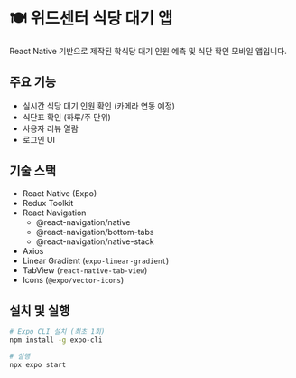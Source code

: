 # 🍽️ 위드센터 식당 대기 앱

React Native 기반으로 제작된 학식당 대기 인원 예측 및 식단 확인 모바일 앱입니다.

## 주요 기능

- 실시간 식당 대기 인원 확인 (카메라 연동 예정)
- 식단표 확인 (하루/주 단위)
- 사용자 리뷰 열람
- 로그인 UI

## 기술 스택

- React Native (Expo)
- Redux Toolkit
- React Navigation
  - @react-navigation/native
  - @react-navigation/bottom-tabs
  - @react-navigation/native-stack
- Axios
- Linear Gradient (`expo-linear-gradient`)
- TabView (`react-native-tab-view`)
- Icons (`@expo/vector-icons`)

## 설치 및 실행

```bash
# Expo CLI 설치 (최초 1회)
npm install -g expo-cli

# 실행
npx expo start
```
